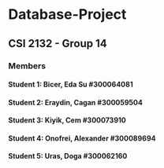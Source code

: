 # Database-Project

## CSI 2132 - Group 14

### Members
#### Student 1: Bicer, Eda Su #300064081
#### Student 2: Eraydin, Cagan #300059504
#### Student 3: Kiyik, Cem #300073910
#### Student 4: Onofrei, Alexander #300089694
#### Student 5: Uras, Doga #300062160
